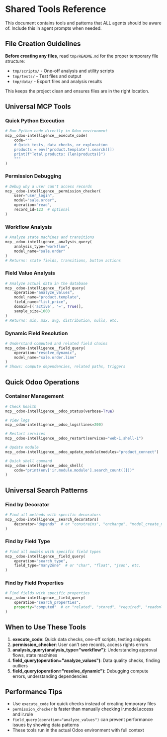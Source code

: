 # Shared Tools Reference

This document contains tools and patterns that ALL agents should be aware of. Include this in agent prompts when needed.

## File Creation Guidelines

**Before creating any files**, read `tmp/README.md` for the proper temporary file structure:

- `tmp/scripts/` - One-off analysis and utility scripts
- `tmp/tests/` - Test files and output
- `tmp/data/` - Export files and analysis results

This keeps the project clean and ensures files are in the right location.

## Universal MCP Tools

### Quick Python Execution

```python
# Run Python code directly in Odoo environment
mcp__odoo-intelligence__execute_code(
    code="""
    # Quick tests, data checks, or exploration
    products = env['product.template'].search([])
    print(f"Total products: {len(products)}")
    """
)
```

### Permission Debugging

```python
# Debug why a user can't access records
mcp__odoo-intelligence__permission_checker(
    user="user_login",
    model="sale.order",
    operation="read",
    record_id=123  # optional
)
```

### Workflow Analysis

```python
# Analyze state machines and transitions
mcp__odoo-intelligence__analysis_query(
    analysis_type="workflow",
    model_name="sale.order"
)
# Returns: state fields, transitions, button actions
```

### Field Value Analysis

```python
# Analyze actual data in the database
mcp__odoo-intelligence__field_query(
    operation="analyze_values",
    model_name="product.template",
    field_name="list_price",
    domain=[('active', '=', True)],
    sample_size=1000
)
# Returns: min, max, avg, distribution, nulls, etc.
```

### Dynamic Field Resolution

```python
# Understand computed and related field chains
mcp__odoo-intelligence__field_query(
    operation="resolve_dynamic",
    model_name="sale.order.line"
)
# Shows: compute dependencies, related paths, triggers
```

## Quick Odoo Operations

### Container Management

```python
# Check health
mcp__odoo-intelligence__odoo_status(verbose=True)

# View logs
mcp__odoo-intelligence__odoo_logs(lines=200)

# Restart services
mcp__odoo-intelligence__odoo_restart(services="web-1,shell-1")

# Update module
mcp__odoo-intelligence__odoo_update_module(modules="product_connect")

# Quick shell command
mcp__odoo-intelligence__odoo_shell(
    code="print(env['ir.module.module'].search_count([]))"
)
```

## Universal Search Patterns

### Find by Decorator

```python
# Find all methods with specific decorators
mcp__odoo-intelligence__search_decorators(
    decorator="depends"  # or "constrains", "onchange", "model_create_multi"
)
```

### Find by Field Type

```python
# Find all models with specific field types
mcp__odoo-intelligence__field_query(
    operation="search_type",
    field_type="many2one"  # or "char", "float", "json", etc.
)
```

### Find by Field Properties

```python
# Find fields with specific properties
mcp__odoo-intelligence__field_query(
    operation="search_properties",
    property="computed"  # or "related", "stored", "required", "readonly"
)
```

## When to Use These Tools

1. **execute_code**: Quick data checks, one-off scripts, testing snippets
2. **permission_checker**: User can't see records, access rights errors
3. **analysis_query(analysis_type="workflow")**: Understanding approval flows, state machines
4. **field_query(operation="analyze_values")**: Data quality checks, finding outliers
5. **field_query(operation="resolve_dynamic")**: Debugging compute errors, understanding dependencies

## Performance Tips

- Use `execute_code` for quick checks instead of creating temporary files
- `permission_checker` is faster than manually checking ir.model.access and ir.rule
- `field_query(operation="analyze_values")` can prevent performance issues by showing data patterns
- These tools run in the actual Odoo environment with full context